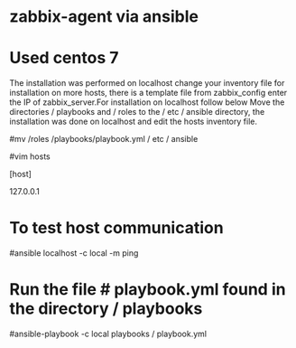 # zabbix-agent via ansible
# Used centos 7

The installation was performed on localhost change your inventory file for installation on more hosts, there is a template file from zabbix_config enter the IP of zabbix_server.For installation on localhost follow below
Move the directories / playbooks and / roles to the / etc / ansible directory, the installation was done on localhost and edit the hosts inventory file.

#mv /roles /playbooks/playbook.yml / etc / ansible

#vim hosts

[host]

127.0.0.1

# To test host communication
#ansible localhost -c local -m ping

# Run the file # playbook.yml found in the directory / playbooks
#ansible-playbook -c local playbooks / playbook.yml
